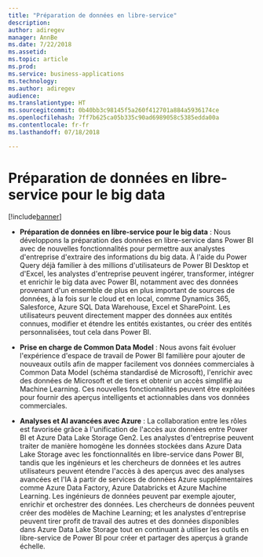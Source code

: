 ```yaml
---
title: "Préparation de données en libre-service"
description: 
author: adiregev
manager: AnnBe
ms.date: 7/22/2018
ms.assetid: 
ms.topic: article
ms.prod: 
ms.service: business-applications
ms.technology: 
ms.author: adiregev
audience: 
ms.translationtype: HT
ms.sourcegitcommit: 0b40bb3c98145f5a260f412701a884a5936174ce
ms.openlocfilehash: 7ff7b625ca05b335c90ad6989058c5385edda00a
ms.contentlocale: fr-fr
ms.lasthandoff: 07/18/2018

---
```


#  <a name="self-service-data-prep-for-big-data"></a>Préparation de données en libre-service pour le big data  


[!include[banner](../../../includes/banner.md)]

-   **Préparation de données en libre-service pour le big data** : Nous développons la préparation des données en libre-service dans Power BI avec de nouvelles fonctionnalités pour permettre aux analystes d'entreprise d'extraire des informations du big data. À l'aide du Power Query déjà familier à des millions d'utilisateurs de Power BI Desktop et d'Excel, les analystes d'entreprise peuvent ingérer, transformer, intégrer et enrichir le big data avec Power BI, notamment avec des données provenant d'un ensemble de plus en plus important de sources de données, à la fois sur le cloud et en local, comme Dynamics 365, Salesforce, Azure SQL Data Warehouse, Excel et SharePoint. Les utilisateurs peuvent directement mapper des données aux entités connues, modifier et étendre les entités existantes, ou créer des entités personnalisées, tout cela dans Power BI.

- **Prise en charge de Common Data Model** : Nous avons fait évoluer l'expérience d'espace de travail de Power BI familière pour ajouter de nouveaux outils afin de mapper facilement vos données commerciales à Common Data Model (schéma standardisé de Microsoft), l'enrichir avec des données de Microsoft et de tiers et obtenir un accès simplifié au Machine Learning. Ces nouvelles fonctionnalités peuvent être exploitées pour fournir des aperçus intelligents et actionnables dans vos données commerciales. 

-   **Analyses et AI avancées avec Azure** : La collaboration entre les rôles est favorisée grâce à l'unification de l'accès aux données entre Power BI et Azure Data Lake Storage Gen2. Les analystes d'entreprise peuvent traiter de manière homogène les données stockées dans Azure Data Lake Storage avec les fonctionnalités en libre-service dans Power BI, tandis que les ingénieurs et les chercheurs de données et les autres utilisateurs peuvent étendre l'accès à des aperçus avec des analyses avancées et l'IA à partir de services de données Azure supplémentaires comme Azure Data Factory, Azure Databricks et Azure Machine Learning. Les ingénieurs de données peuvent par exemple ajouter, enrichir et orchestrer des données. Les chercheurs de données peuvent créer des modèles de Machine Learning; et les analystes d'entreprise peuvent tirer profit de travail des autres et des données disponibles dans Azure Data Lake Storage tout en continuant à utiliser les outils en libre-service de Power BI pour créer et partager des aperçus à grande échelle.

